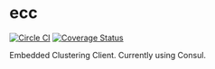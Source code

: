 ecc
===

[![Circle CI](https://circleci.com/gh/socketplane/ecc.svg?style=svg)](https://circleci.com/gh/socketplane/ecc) [![Coverage Status](https://img.shields.io/coveralls/socketplane/ecc.svg)](https://coveralls.io/r/socketplane/ecc)

Embedded Clustering Client.
Currently using Consul.
